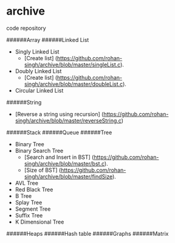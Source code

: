 # archive
code repository

######Array
######Linked List
- Singly Linked List
  - [Create list] (https://github.com/rohan-singh/archive/blob/master/singleList.c).
- Doubly Linked List
  - [Create list] (https://github.com/rohan-singh/archive/blob/master/doubleList.c).
- Circular Linked List

######String
- [Reverse a string using recursion] (https://github.com/rohan-singh/archive/blob/master/reverseString.c)

######Stack
######Queue
######Tree
- Binary Tree
- Binary Search Tree
  - [Search and Insert in BST] (https://github.com/rohan-singh/archive/blob/master/bst.c).
  - [Size of BST] (https://github.com/rohan-singh/archive/blob/master/findSize).
- AVL Tree
- Red Black Tree
- B Tree
- Splay Tree
- Segment Tree
- Suffix Tree
- K Dimensional Tree

######Heaps
######Hash table
######Graphs
######Matrix
